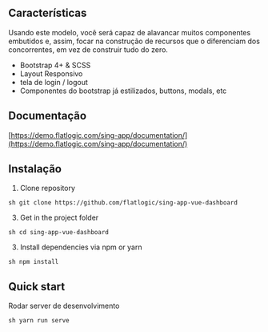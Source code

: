 ## Características 

Usando este modelo, você será capaz de alavancar muitos componentes embutidos e, assim, focar na construção de recursos que o diferenciam dos concorrentes, em vez de construir tudo do zero. 

-   Bootstrap 4+ & SCSS
-   Layout Responsivo
-   tela de  login / logout
-   Componentes do bootstrap já estilizados, buttons, modals, etc

## Documentação 

[https://demo.flatlogic.com/sing-app/documentation/](https://demo.flatlogic.com/sing-app/documentation/)

## Instalação

1.  Clone repository

`` sh
git clone https://github.com/flatlogic/sing-app-vue-dashboard
``

3.  Get in the project folder

`` sh
cd sing-app-vue-dashboard
``

3.  Install dependencies via npm or yarn

`` sh
npm install
``

## Quick start

Rodar  server  de desenvolvimento

`` sh
yarn run serve
``